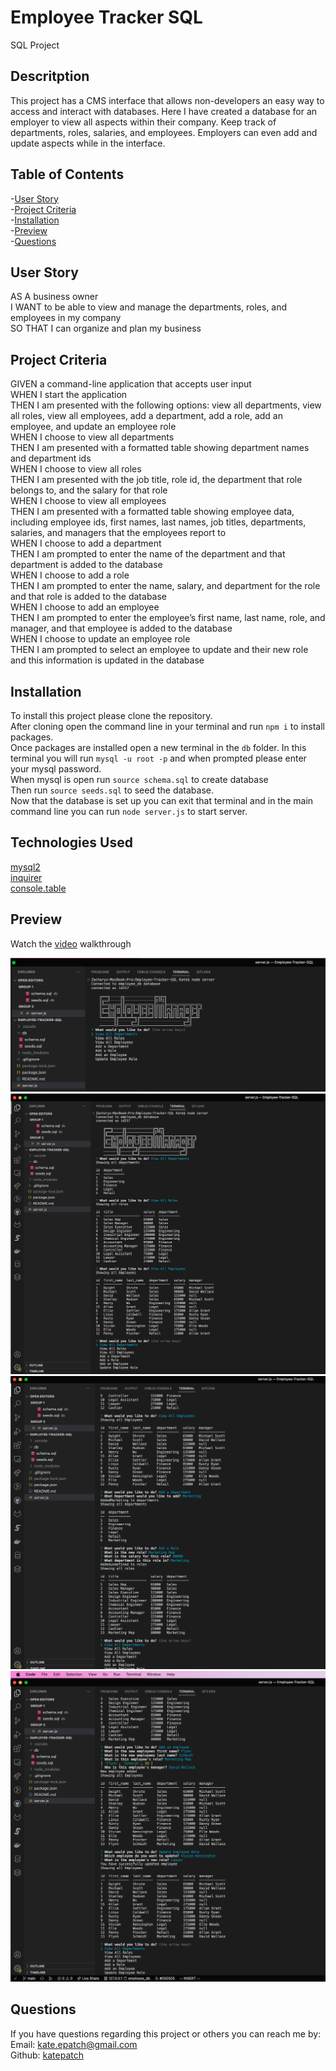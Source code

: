 # Employee Tracker SQL

 SQL Project

## Descritption

This project has a CMS interface that allows non-developers an easy way to access and interact with databases.  Here I have created a database for an employer to view all aspects within their company.  Keep track of departments, roles, salaries, and employees.  Employers can even add and update aspects while in the interface.  

## Table of Contents

 -[User Story](#user-story)</br>
 -[Project Criteria](#project-criteria)</br>
 -[Installation](#installation)</br>
 -[Preview](#preview)</br>
 -[Questions](#questions)

## User Story

AS A business owner</br>
I WANT to be able to view and manage the departments, roles, and employees in my company</br>
SO THAT I can organize and plan my business

## Project Criteria

GIVEN a command-line application that accepts user input</br>
WHEN I start the application</br>
THEN I am presented with the following options: view all departments, view all roles, view all employees, add a department, add a role, add an employee, and update an employee role</br>
WHEN I choose to view all departments</br>
THEN I am presented with a formatted table showing department names and department ids</br>
WHEN I choose to view all roles</br>
THEN I am presented with the job title, role id, the department that role belongs to, and the salary for that role</br>
WHEN I choose to view all employees</br>
THEN I am presented with a formatted table showing employee data, including employee ids, first names, last names, job titles, departments, salaries, and managers that the employees report to</br>
WHEN I choose to add a department</br>
THEN I am prompted to enter the name of the department and that department is added to the database</br>
WHEN I choose to add a role</br>
THEN I am prompted to enter the name, salary, and department for the role and that role is added to the database</br>
WHEN I choose to add an employee</br>
THEN I am prompted to enter the employee’s first name, last name, role, and manager, and that employee is added to the database</br>
WHEN I choose to update an employee role</br>
THEN I am prompted to select an employee to update and their new role and this information is updated in the database

## Installation

To install this project please clone the repository.</br>
After cloning open the command line in your terminal and run `npm i` to install packages.</br>
Once packages are installed open a new terminal in the `db` folder.  In this terminal you will run `mysql -u root -p` and when prompted please enter your mysql password.</br>
When mysql is open run `source schema.sql` to create database</br>
Then run `source seeds.sql` to seed the database.</br>
Now that the database is set up you can exit that terminal and in the main command line you can run `node server.js` to start server.

## Technologies Used

[mysql2](https://www.npmjs.com/package/mysql2)</br>
[inquirer](https://www.npmjs.com/package/inquirer/v/8.2.4)</br>
[console.table](https://www.npmjs.com/package/console.table)

## Preview

Watch the [video](https://watch.screencastify.com/v/TFueBcSZ0DBXSHQXGgZz) walkthrough</br>

![screenshot](/images/employeeTracker1.png)
![screenshot](/images/employeeTracker2.png)
![screenshot](/images/employeeTracker3.png)
![screenshot](/images/employeeTracker4.png)

## Questions

If you have questions regarding this project or others you can reach me by:</br>
Email: kate.epatch@gmail.com</br>
Github: [katepatch](https://github.com/katepatch)
